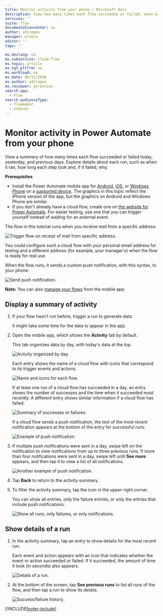 ```yaml
---
title: Monitor activity from your phone | Microsoft Docs
description: View how many times each flow succeeded or failed, when each run occurred, and how long it took
services: ''
suite: flow
documentationcenter: na
author: adiregev
manager: erikre
editor: ''
tags: ''

ms.devlang: na
ms.subservice: cloud-flow
ms.topic: article
ms.tgt_pltfrm: na
ms.workload: na
ms.date: 06/11/2016
ms.author: adiregev
ms.reviewer: gtrantzas
search.app: 
  - Flow
search.audienceType: 
  - flowmaker
  - enduser
---
```

# Monitor activity in Power Automate from your phone

View a summary of how many times each flow succeeded or failed today, yesterday, and previous days. Explore details about each run, such as when it ran, how long each step took and, if it failed, why.

**Prerequisites**

* Install the Power Automate mobile app for [Android](https://aka.ms/flowmobiledocsandroid), [iOS](https://aka.ms/flowmobiledocsios), or [Windows Phone](https://aka.ms/flowmobilewindows) on a [supported device](getting-started.md#use-the-mobile-app). The graphics in this topic reflect the iPhone version of the app, but the graphics on Android and Windows Phone are similar.
* If you don't already have a cloud flow, create one on [the website for Power Automate](https://flow.microsoft.com/). For easier testing, use one that you can trigger yourself instead of waiting for an external event.

The flow in this tutorial runs when you receive mail from a specific address:

![Trigger flow on receipt of mail from specific address.](./media/mobile-monitor-activity/create-trigger.png)

You could configure such a cloud flow with your personal email address for testing and a different address (for example, your manager's) when the flow is ready for real use.

When the flow runs, it sends a custom push notification, with this syntax, to your phone:

![Send push notification.](./media/mobile-monitor-activity/create-event.png)

**Note:** You can also [manage your flows](mobile-manage-flows.md) from the mobile app.

## Display a summary of activity

1. If your flow hasn't run before, trigger a run to generate data.
   
    It might take some time for the data to appear in the app.
2. Open the mobile app, which shows the **Activity** tab by default.
   
    This tab organizes data by day, with today's data at the top.
   
    ![Activity organized by day.](./media/mobile-monitor-activity/activity-day2.png)
   
    Each entry shows the name of a cloud flow with icons that correspond to its trigger events and actions.
   
    ![Name and icons for each flow.](./media/mobile-monitor-activity/activity-flow-name.png)
   
    If at least one run of a cloud flow has succeeded in a day, an entry shows the number of successes and the time when it succeeded most recently. A different entry shows similar information if a cloud flow has failed.
   
    ![Summary of successes or failures.](./media/mobile-monitor-activity/activity-summary.png)
   
    If a cloud flow sends a push notification, the text of the most recent notification appears at the bottom of the entry for successful runs.
   
    ![Example of push notification.](./media/mobile-monitor-activity/activity-notification.png)
3. If multiple push notifications were sent in a day, swipe left on the notification to view notifications from up to three previous runs. If more than four notifications were sent in a day, swipe left until **See more** appears, and then tap it to view a list of all notifications.
   
    ![Another example of push notification.](./media/mobile-monitor-activity/activity-notification-list.png)
4. Tap **Back** to return to the activity summary.
5. To filter the activity summary, tap the icon in the upper-right corner.
   
    You can show all entries, only the failure entries, or only the entries that include push notifications.
   
    ![Show all runs, only failures, or only notifications.](./media/mobile-monitor-activity/activity-filter.png)

## Show details of a run
1. In the activity summary, tap an entry to show details for the most recent run.
   
     Each event and action appears with an icon that indicates whether the event or action succeeded or failed. If it succeeded, the amount of time it took (in seconds) also appears.
   
    ![Details of a run.](./media/mobile-monitor-activity/activity-icons.png)
2. At the bottom of the screen, tap **See previous runs** to list all runs of the flow, and then tap a run to show its details.
   
    ![Success/failure history.](./media/mobile-monitor-activity/history-mixed.png)



[!INCLUDE[footer-include](includes/footer-banner.md)]